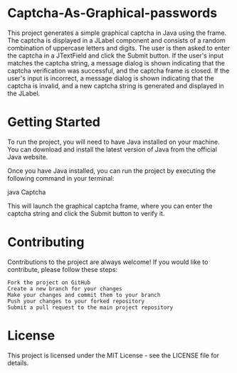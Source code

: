 # Captcha-As-Graphical-passwords
This project generates a simple graphical captcha in Java using the frame. The captcha is displayed in a JLabel component and consists of a random combination of uppercase letters and digits. The user is then asked to enter the captcha in a JTextField and click the Submit button. If the user's input matches the captcha string, a message dialog is shown indicating that the captcha verification was successful, and the captcha frame is closed. If the user's input is incorrect, a message dialog is shown indicating that the captcha is invalid, and a new captcha string is generated and displayed in the JLabel.

# Getting Started

To run the project, you will need to have Java installed on your machine. You can download and install the latest version of Java from the official Java website.

Once you have Java installed, you can run the project by executing the following command in your terminal:

java Captcha

This will launch the graphical captcha frame, where you can enter the captcha string and click the Submit button to verify it.

# Contributing

Contributions to the project are always welcome! If you would like to contribute, please follow these steps:

    Fork the project on GitHub
    Create a new branch for your changes
    Make your changes and commit them to your branch
    Push your changes to your forked repository
    Submit a pull request to the main project repository

# License

This project is licensed under the MIT License - see the LICENSE file for details.
